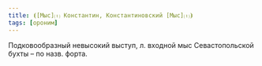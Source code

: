 ```yaml
---
title: ⦗[Мыс]⒯ Константин, Константиновский [Мыс]⒯⦘
tags: [ороним]
---
```


Подковообразный невысокий выступ, л. входной мыс Севастопольской бухты – по
назв. форта.
